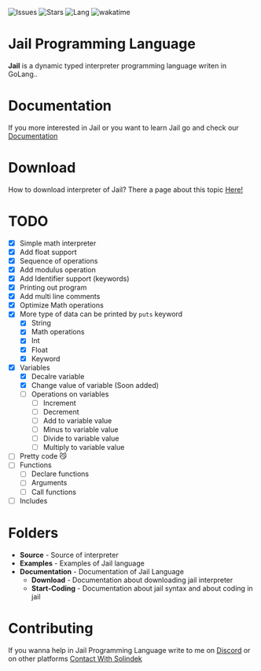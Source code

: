 ![Issues](https://img.shields.io/bitbucket/issues/solindekdev/jail) ![Stars](https://img.shields.io/github/stars/solindekdev/jail) ![Lang](https://img.shields.io/github/languages/top/solindekdev/jail) ![wakatime](https://wakatime.com/badge/user/418b9796-c879-4295-8b96-b20570a5f28b/project/e4969ecb-5fee-4250-bba8-c371ba672b95.svg)
# Jail Programming Language

**Jail** is a dynamic typed interpreter programming language writen in GoLang..  
# Documentation
If you more interested in Jail or you want to learn Jail go and check our [Documentation](https://github.com/SolindekDev/Jail/blob/main/Documentation/Introduction.md) 
# Download
How to download interpreter of Jail? There a page about this topic [Here!](https://github.com/SolindekDev/Jail/blob/main/Documentation/Download/Download.md)
# TODO
- [x] Simple math interpreter
- [x] Add float support
- [x] Sequence of operations
- [x] Add modulus operation
- [x] Add Identifier support (keywords)
- [x] Printing out program 
- [x] Add multi line comments
- [x] Optimize Math operations
- [x] More type of data can be printed by `puts` keyword
  - [x] String
  - [x] Math operations
  - [x] Int
  - [x] Float
  - [x] Keyword
- [x] Variables
  - [x] Decalre variable
  - [x] Change value of variable (Soon added)
  - [ ] Operations on variables
    - [ ] Increment
    - [ ] Decrement
    - [ ] Add to variable value
    - [ ] Minus to variable value
    - [ ] Divide to variable value
    - [ ] Multiply to variable value
- [ ] Pretty code 😼
- [ ] Functions
  - [ ] Declare functions
  - [ ] Arguments
  - [ ] Call functions
- [ ] Includes
# Folders
- **Source** - Source of interpreter
- **Examples** - Examples of Jail language
- **Documentation** - Documentation of Jail Language
  - **Download** - Documentation about downloading jail interpreter
  - **Start-Coding** - Documentation about jail syntax and about coding in jail 
# Contributing
If you wanna help in Jail Programming Language write to me on [Discord](https://discord.com/users/644446151210172447) or on other platforms [Contact With Solindek](https://solindek.tech/contact.html)

